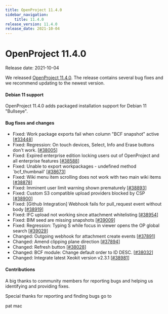 ```yaml
---
title: OpenProject 11.4.0
sidebar_navigation:
    title: 11.4.0
release_version: 11.4.0
release_date: 2021-10-04
---
```


# OpenProject 11.4.0

Release date: 2021-10-04

We released [OpenProject 11.4.0](https://community.openproject.com/versions/1485).
The release contains several bug fixes and we recommend updating to the newest version.

<!--more-->

#### Debian 11 support

OpenProject 11.4.0 adds packaged installation support for Debian 11 "Bullseye".

#### Bug fixes and changes

- Fixed: Work package exports fail when column "BCF snapshot" active \[[#33448](https://community.openproject.com/wp/33448)\]
- Fixed: Regression: On touch devices, Select, Info and Erase buttons don't work. \[[#38005](https://community.openproject.com/wp/38005)\]
- Fixed: Expired enterprise edition locking users out of OpenProject and all enterprise features \[[#38588](https://community.openproject.com/wp/38588)\]
- Fixed: Unable to export workpackages - undefined method `bcf_thumbnail' \[[#38673](https://community.openproject.com/wp/38673)\]
- Fixed: Wiki menu item scrolling does not work with two main wiki items \[[#38878](https://community.openproject.com/wp/38878)\]
- Fixed: Imminent user limit warning shown prematurely \[[#38893](https://community.openproject.com/wp/38893)\]
- Fixed: Custom S3 compatible upload providers blocked by CSP \[[#38900](https://community.openproject.com/wp/38900)\]
- Fixed: [Github Integration] Webhook fails for pull_request event without body \[[#38919](https://community.openproject.com/wp/38919)\]
- Fixed: IFC upload not working since attachment whitelisting \[[#38954](https://community.openproject.com/wp/38954)\]
- Fixed: BIM seed are missing snapshots \[[#39009](https://community.openproject.com/wp/39009)\]
- Fixed: Regression: Typing S while focus in viewer opens the OP global search \[[#39029](https://community.openproject.com/wp/39029)\]
- Changed: Outgoing webhook for attachment create events \[[#37891](https://community.openproject.com/wp/37891)\]
- Changed: Amend clipping plane direction \[[#37894](https://community.openproject.com/wp/37894)\]
- Changed: Refresh button \[[#38028](https://community.openproject.com/wp/38028)\]
- Changed: BCF module: Change default order to ID DESC. \[[#38032](https://community.openproject.com/wp/38032)\]
- Changed: Integrate latest Xeokit version v2.3.1 \[[#38981](https://community.openproject.com/wp/38981)\]

#### Contributions
A big thanks to community members for reporting bugs and helping us identifying and providing fixes.

Special thanks for reporting and finding bugs go to

pat mac
